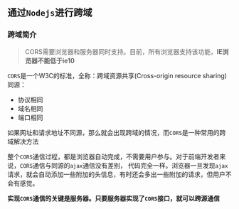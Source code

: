 ## 通过`Nodejs`进行跨域
### 跨域简介
> CORS需要浏览器和服务器同时支持。目前，所有浏览器支持该功能，**IE浏览器不能低于ie10**

`CORS`是一个W3C的标准，全称：跨域资源共享(Cross-origin resource sharing)  
同源：
* 协议相同
* 域名相同
* 端口相同

如果网址和请求地址不同源，那么就会出现跨域的情况，而`CORS`是一种常用的跨域解决方法

整个`CORS`通信过程，都是浏览器自动完成，不需要用户参与。对于前端开发者来说，`CORS`通信与同源的`ajax`通信没有差别，
代码完全一样。浏览器一旦发现`ajax`请求，就会自动添加一些附加的头信息，有时还会多出一些附加的请求，但用户不会有感觉。

**实现`CORS`通信的关键是服务器。只要服务器实现了`CORS`接口，就可以跨源通信**







